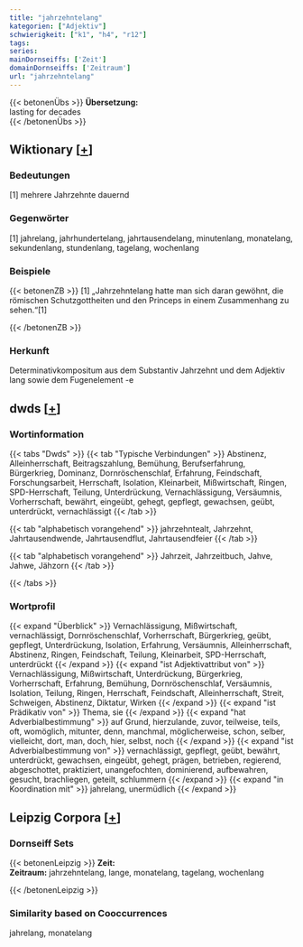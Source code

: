 ```yaml
---
title: "jahrzehntelang"
kategorien: ["Adjektiv"]
schwierigkeit: ["k1", "h4", "r12"]
tags:
series:
mainDornseiffs: ['Zeit']
domainDornseiffs: ['Zeitraum']
url: "jahrzehntelang"
---
```


{{< betonenÜbs >}}
**Übersetzung:**  
lasting for decades  
{{< /betonenÜbs >}}

## Wiktionary [[+](https://de.wiktionary.org/wiki/jahrzehntelang)]

### Bedeutungen
[1] mehrere Jahrzehnte dauernd  

### Gegenwörter
[1] jahrelang, jahrhundertelang, jahrtausendelang, minutenlang, monatelang, sekundenlang, stundenlang, tagelang, wochenlang  

### Beispiele
{{< betonenZB >}}
[1] „Jahrzehntelang hatte man sich daran gewöhnt, die römischen Schutzgottheiten und den Princeps in einem Zusammenhang zu sehen.“[1]  

{{< /betonenZB >}}
### Herkunft
Determinativkompositum aus dem Substantiv Jahrzehnt und dem Adjektiv lang sowie dem Fugenelement -e  



## dwds [[+](https://www.dwds.de/wb/jahrzehntelang)]

### Wortinformation
{{< tabs "Dwds" >}}
{{< tab "Typische Verbindungen" >}}
Abstinenz, Alleinherrschaft, Beitragszahlung, Bemühung, Berufserfahrung, Bürgerkrieg, Dominanz, Dornröschenschlaf, Erfahrung, Feindschaft, Forschungsarbeit, Herrschaft, Isolation, Kleinarbeit, Mißwirtschaft, Ringen, SPD-Herrschaft, Teilung, Unterdrückung, Vernachlässigung, Versäumnis, Vorherrschaft, bewährt, eingeübt, gehegt, gepflegt, gewachsen, geübt, unterdrückt, vernachlässigt
{{< /tab >}}

{{< tab "alphabetisch vorangehend" >}}
jahrzehntealt, Jahrzehnt, Jahrtausendwende, Jahrtausendflut, Jahrtausendfeier
{{< /tab >}}

{{< tab "alphabetisch vorangehend" >}}
Jahrzeit, Jahrzeitbuch, Jahve, Jahwe, Jähzorn
{{< /tab >}}

{{< /tabs >}}

### Wortprofil
{{< expand "Überblick" >}} Vernachlässigung, Mißwirtschaft, vernachlässigt, Dornröschenschlaf, Vorherrschaft, Bürgerkrieg, geübt, gepflegt, Unterdrückung, Isolation, Erfahrung, Versäumnis, Alleinherrschaft, Abstinenz, Ringen, Feindschaft, Teilung, Kleinarbeit, SPD-Herrschaft, unterdrückt {{< /expand >}}
{{< expand "ist Adjektivattribut von" >}} Vernachlässigung, Mißwirtschaft, Unterdrückung, Bürgerkrieg, Vorherrschaft, Erfahrung, Bemühung, Dornröschenschlaf, Versäumnis, Isolation, Teilung, Ringen, Herrschaft, Feindschaft, Alleinherrschaft, Streit, Schweigen, Abstinenz, Diktatur, Wirken {{< /expand >}}
{{< expand "ist Prädikativ von" >}} Thema, sie {{< /expand >}}
{{< expand "hat Adverbialbestimmung" >}} auf Grund, hierzulande, zuvor, teilweise, teils, oft, womöglich, mitunter, denn, manchmal, möglicherweise, schon, selber, vielleicht, dort, man, doch, hier, selbst, noch {{< /expand >}}
{{< expand "ist Adverbialbestimmung von" >}} vernachlässigt, gepflegt, geübt, bewährt, unterdrückt, gewachsen, eingeübt, gehegt, prägen, betrieben, regierend, abgeschottet, praktiziert, unangefochten, dominierend, aufbewahren, gesucht, brachliegen, geteilt, schlummern {{< /expand >}}
{{< expand "in Koordination mit" >}} jahrelang, unermüdlich {{< /expand >}}

## Leipzig Corpora [[+](https://corpora.uni-leipzig.de/en/res?word=jahrzehntelang&corpusId=deu_newscrawl-public_2018)]

### Dornseiff Sets
{{< betonenLeipzig >}}
**Zeit:**  
**Zeitraum:** jahrzehntelang, lange, monatelang, tagelang, wochenlang  

{{< /betonenLeipzig >}}

### Similarity based on Cooccurrences
jahrelang, monatelang

